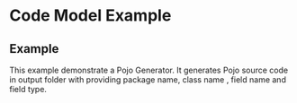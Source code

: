 # Code Model Example 

## Example

This example demonstrate a Pojo Generator. It generates Pojo source code in output folder with providing package name, class name , field name and field type.

  
 
